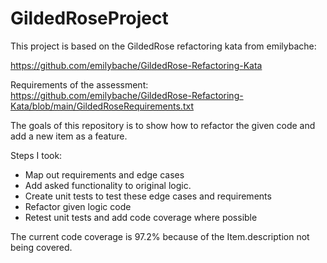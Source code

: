 #  GildedRoseProject

This project is based on the GildedRose refactoring kata from emilybache:

https://github.com/emilybache/GildedRose-Refactoring-Kata

Requirements of the assessment: https://github.com/emilybache/GildedRose-Refactoring-Kata/blob/main/GildedRoseRequirements.txt

The goals of this repository is to show how to refactor the given code and add a new item as a feature. 

Steps I took: 
- Map out requirements and edge cases
- Add asked functionality to original logic. 
- Create unit tests to test these edge cases and requirements
- Refactor given logic code
- Retest unit tests and add code coverage where possible

The current code coverage is 97.2% because of the Item.description not being covered.
